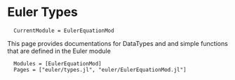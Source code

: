 # Euler Types

```@meta
  CurrentModule = EulerEquationMod
```

This page provides documentations for DataTypes and and simple functions that
are defined in the Euler module

```@autodocs
  Modules = [EulerEquationMod]
  Pages = ["euler/types.jl", "euler/EulerEquationMod.jl"]
```
